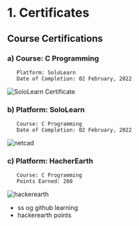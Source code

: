 # 1. Certificates
## Course Certifications
### a) Course: C Programming 
       Platform: SoloLearn
       Date of Completion: 02 February, 2022
 ![SoloLearn Certificate](https://github.com/LTTS_Github/M1_OnlineCalendar_App/blob/0_Certificates/SoloLearn_Certificate.png)

### b) Platform: SoloLearn
       Course: C Programming 
       Date of Completion: 02 February, 2022
![netcad](https://user-images.githubusercontent.com/46949702/152684556-84519530-f1a1-4adb-ae8a-55f82c9c48ca.png)
 
### c) Platform: HacherEarth
       Course: C Programming 
       Points Earned: 260
 ![hackerearth](https://user-images.githubusercontent.com/46949702/152684316-95ff6851-bb94-4ec7-9566-7b614dd23787.png)
* ss og github learning
* hackerearth points
